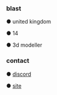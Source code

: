 ### blast
● united kingdom

● 14

● 3d modeller 

### contact
● [discord](https://discord.com/users/983763943518523392)

● [site](https://e.rip/blasted)

